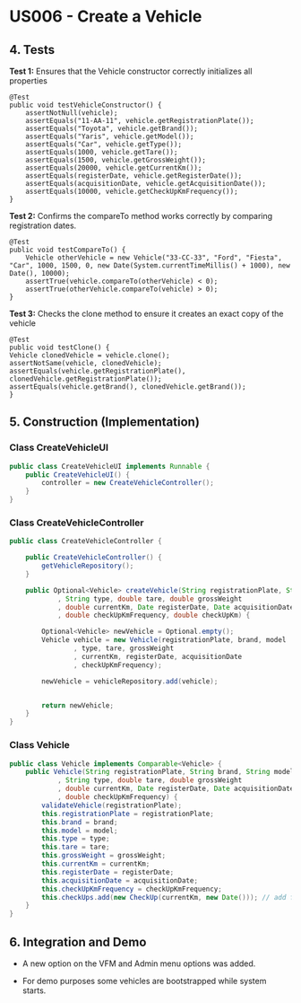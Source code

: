 # US006 - Create a Vehicle

## 4. Tests 

**Test 1:** Ensures that the Vehicle constructor correctly initializes all properties 

	@Test
    public void testVehicleConstructor() {
        assertNotNull(vehicle);
        assertEquals("11-AA-11", vehicle.getRegistrationPlate());
        assertEquals("Toyota", vehicle.getBrand());
        assertEquals("Yaris", vehicle.getModel());
        assertEquals("Car", vehicle.getType());
        assertEquals(1000, vehicle.getTare());
        assertEquals(1500, vehicle.getGrossWeight());
        assertEquals(20000, vehicle.getCurrentKm());
        assertEquals(registerDate, vehicle.getRegisterDate());
        assertEquals(acquisitionDate, vehicle.getAcquisitionDate());
        assertEquals(10000, vehicle.getCheckUpKmFrequency());
    }
	

**Test 2:** Confirms the compareTo method works correctly by comparing registration dates. 

	@Test
    public void testCompareTo() {
        Vehicle otherVehicle = new Vehicle("33-CC-33", "Ford", "Fiesta", "Car", 1000, 1500, 0, new Date(System.currentTimeMillis() + 1000), new Date(), 10000);
        assertTrue(vehicle.compareTo(otherVehicle) < 0);
        assertTrue(otherVehicle.compareTo(vehicle) > 0);
    }

**Test 3:**  Checks the clone method to ensure it creates an exact copy of the vehicle
    
    @Test
    public void testClone() {
    Vehicle clonedVehicle = vehicle.clone();
    assertNotSame(vehicle, clonedVehicle);
    assertEquals(vehicle.getRegistrationPlate(), clonedVehicle.getRegistrationPlate());
    assertEquals(vehicle.getBrand(), clonedVehicle.getBrand());
    }


## 5. Construction (Implementation)

### Class CreateVehicleUI 

```java
public class CreateVehicleUI implements Runnable {
    public CreateVehicleUI() {
        controller = new CreateVehicleController();
    }
}
```

### Class CreateVehicleController

```java
public class CreateVehicleController {

    public CreateVehicleController() {
        getVehicleRepository();
    }

    public Optional<Vehicle> createVehicle(String registrationPlate, String brand, String model
            , String type, double tare, double grossWeight
            , double currentKm, Date registerDate, Date acquisitionDate
            , double checkUpKmFrequency, double checkUpKm) {

        Optional<Vehicle> newVehicle = Optional.empty();
        Vehicle vehicle = new Vehicle(registrationPlate, brand, model
                , type, tare, grossWeight
                , currentKm, registerDate, acquisitionDate
                , checkUpKmFrequency);

        newVehicle = vehicleRepository.add(vehicle);


        return newVehicle;
    }
}
```

### Class Vehicle

```java
public class Vehicle implements Comparable<Vehicle> {
    public Vehicle(String registrationPlate, String brand, String model
            , String type, double tare, double grossWeight
            , double currentKm, Date registerDate, Date acquisitionDate
            , double checkUpKmFrequency) {
        validateVehicle(registrationPlate);
        this.registrationPlate = registrationPlate;
        this.brand = brand;
        this.model = model;
        this.type = type;
        this.tare = tare;
        this.grossWeight = grossWeight;
        this.currentKm = currentKm;
        this.registerDate = registerDate;
        this.acquisitionDate = acquisitionDate;
        this.checkUpKmFrequency = checkUpKmFrequency;
        this.checkUps.add(new CheckUp(currentKm, new Date())); // add first checkup when car is bought
    }
}
```


## 6. Integration and Demo 

* A new option on the VFM and Admin menu options was added.

* For demo purposes some vehicles are bootstrapped while system starts.

